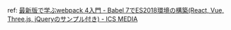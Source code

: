 ref: [最新版で学ぶwebpack 4入門 - Babel 7でES2018環境の構築(React, Vue, Three.js, jQueryのサンプル付き) - ICS MEDIA](https://ics.media/entry/16028#webpack-babel-react)
